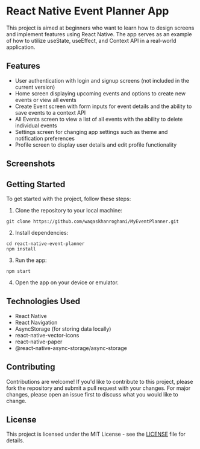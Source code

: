 # React Native Event Planner App

This project is aimed at beginners who want to learn how to design screens and implement features using React Native. The app serves as an example of how to utilize useState, useEffect, and Context API in a real-world application.

## Features

- User authentication with login and signup screens (not included in the current version)
- Home screen displaying upcoming events and options to create new events or view all events
- Create Event screen with form inputs for event details and the ability to save events to a context API
- All Events screen to view a list of all events with the ability to delete individual events
- Settings screen for changing app settings such as theme and notification preferences
- Profile screen to display user details and edit profile functionality

## Screenshots 



## Getting Started

To get started with the project, follow these steps:

1. Clone the repository to your local machine:

```
git clone https://github.com/waqaskhanroghani/MyEventPlanner.git
```

2. Install dependencies:

```
cd react-native-event-planner
npm install
```

3. Run the app:

```
npm start
```

4. Open the app on your device or emulator.

## Technologies Used

- React Native
- React Navigation
- AsyncStorage (for storing data locally)
- react-native-vector-icons
- react-native-paper
- @react-native-async-storage/async-storage

## Contributing

Contributions are welcome! If you'd like to contribute to this project, please fork the repository and submit a pull request with your changes. For major changes, please open an issue first to discuss what you would like to change.

## License

This project is licensed under the MIT License - see the [LICENSE](LICENSE) file for details.
